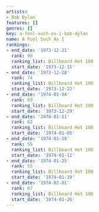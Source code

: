 ```yaml
---
artists:
- Bob Dylan
features: []
genres: []
key: a-fool-such-as-i-bob-dylan
name: A Fool Such As I
rankings:
- end_date: '1973-12-21'
  rank: 90
  ranking_list: Billboard Hot 100
  start_date: '1973-12-15'
- end_date: '1973-12-28'
  rank: 74
  ranking_list: Billboard Hot 100
  start_date: '1973-12-22'
- end_date: '1974-01-04'
  rank: 69
  ranking_list: Billboard Hot 100
  start_date: '1973-12-29'
- end_date: '1974-01-11'
  rank: 62
  ranking_list: Billboard Hot 100
  start_date: '1974-01-05'
- end_date: '1974-01-18'
  rank: 55
  ranking_list: Billboard Hot 100
  start_date: '1974-01-12'
- end_date: '1974-01-25'
  rank: 55
  ranking_list: Billboard Hot 100
  start_date: '1974-01-19'
- end_date: '1974-02-01'
  rank: 67
  ranking_list: Billboard Hot 100
  start_date: '1974-01-26'
---
```


